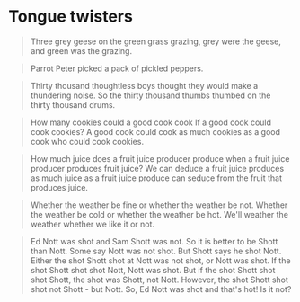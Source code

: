 # Tongue twisters

> Three grey geese on the green grass grazing, grey were the geese, and green was the grazing.

> Parrot Peter picked a pack of pickled peppers.

> Thirty thousand thoughtless boys thought they would make a thundering noise. So the thirty thousand thumbs thumbed on the thirty thousand drums.

> How many cookies could a good cook cook If a good cook could cook cookies? A good cook could cook as much cookies as a good cook who could cook cookies.

> How much juice does a fruit juice producer produce when a fruit juice producer produces fruit juice? We can deduce a fruit juice produces as much juice as a fruit juice produce can seduce from the fruit that produces juice.

> Whether the weather be fine or whether the weather be not. Whether the weather be cold or whether the weather be hot. We'll weather the weather whether we like it or not.

>  Ed Nott was shot and Sam Shott was not. So it is better to be Shott than Nott. Some say Nott was not shot. But Shott says he shot Nott. Either the shot Shott shot at Nott was not shot, or Nott was shot. If the shot Shott shot shot Nott, Nott was shot. But if the shot Shott shot shot Shott, the shot was Shott, not Nott. However, the shot Shott shot shot not Shott - but Nott. So, Ed Nott was shot and that's hot! Is it not?
